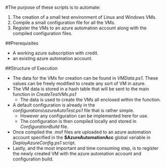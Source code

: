 #The purpose of these scripts is to automate:
1. The creation of a small test environment of Linux and Windows VMs. 
2. Compile a small configuration file for all the VMs. 
3. Register the VMs to an azure automation account along with the compiled configuration files. 

##Prerequisites
* A working azure subscription with credit. 
* an existing azure automation account.

##Structure of Execution
* The data for the VMs for creation can be found in *VMData.ps1*. These values can be freely modified to create any sort of VM in azure. 
* The VM data is stored in a hash table that will be sent to the main function in *CreateTestVMs.ps1*
    * The data is used to create the VMs all enclosed within the function. 
* A default configuration is already in the *configurations\azureAutoTest.ps1* file that is rather simple. 
    * However any configuration can be implemented here for use. 
    * The configuration is then compiled locally and stored in *ConfigurationBuild* file.
* Once compiled the .mof files are uploaded to an azure automation account specified in the **$AzureAutomationAcc** global variable in *DeployAzureConfig.ps1* script.
* Lastly, and the most important and time consuming step, is to register the newly created VM with the azure automation account and configuration build. 